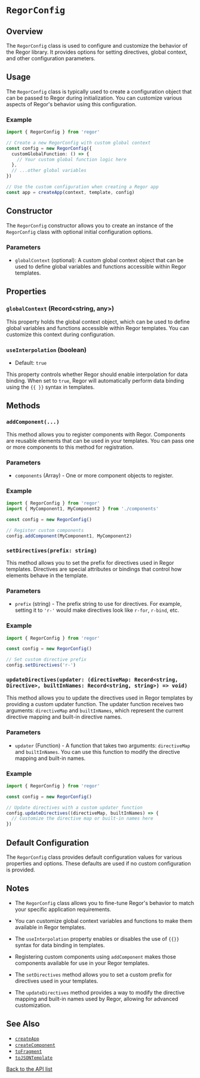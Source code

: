 # `RegorConfig`

## Overview

The `RegorConfig` class is used to configure and customize the behavior of the Regor library. It provides options for setting directives, global context, and other configuration parameters.

## Usage

The `RegorConfig` class is typically used to create a configuration object that can be passed to Regor during initialization. You can customize various aspects of Regor's behavior using this configuration.

### Example

```ts
import { RegorConfig } from 'regor'

// Create a new RegorConfig with custom global context
const config = new RegorConfig({
  customGlobalFunction: () => {
    // Your custom global function logic here
  },
  // ...other global variables
})

// Use the custom configuration when creating a Regor app
const app = createApp(context, template, config)
```

## Constructor

The `RegorConfig` constructor allows you to create an instance of the `RegorConfig` class with optional initial configuration options.

### Parameters

- `globalContext` (optional): A custom global context object that can be used to define global variables and functions accessible within Regor templates.

## Properties

### `globalContext` (Record<string, any>)

This property holds the global context object, which can be used to define global variables and functions accessible within Regor templates. You can customize this context during configuration.

### `useInterpolation` (boolean)

- Default: `true`

This property controls whether Regor should enable interpolation for data binding. When set to `true`, Regor will automatically perform data binding using the `{{ }}` syntax in templates.

## Methods

### `addComponent(...)`

This method allows you to register components with Regor. Components are reusable elements that can be used in your templates. You can pass one or more components to this method for registration.

### Parameters

- `components` (Array<Component>) - One or more component objects to register.

### Example

```javascript
import { RegorConfig } from 'regor'
import { MyComponent1, MyComponent2 } from './components'

const config = new RegorConfig()

// Register custom components
config.addComponent(MyComponent1, MyComponent2)
```

### `setDirectives(prefix: string)`

This method allows you to set the prefix for directives used in Regor templates. Directives are special attributes or bindings that control how elements behave in the template.

### Parameters

- `prefix` (string) - The prefix string to use for directives. For example, setting it to `'r-'` would make directives look like `r-for`, `r-bind`, etc.

### Example

```javascript
import { RegorConfig } from 'regor'

const config = new RegorConfig()

// Set custom directive prefix
config.setDirectives('r-')
```

### `updateDirectives(updater: (directiveMap: Record<string, Directive>, builtInNames: Record<string, string>) => void)`

This method allows you to update the directives used in Regor templates by providing a custom updater function. The updater function receives two arguments: `directiveMap` and `builtInNames`, which represent the current directive mapping and built-in directive names.

### Parameters

- `updater` (Function) - A function that takes two arguments: `directiveMap` and `builtInNames`. You can use this function to modify the directive mapping and built-in names.

### Example

```javascript
import { RegorConfig } from 'regor'

const config = new RegorConfig()

// Update directives with a custom updater function
config.updateDirectives((directiveMap, builtInNames) => {
  // Customize the directive map or built-in names here
})
```

## Default Configuration

The `RegorConfig` class provides default configuration values for various properties and options. These defaults are used if no custom configuration is provided.

## Notes

- The `RegorConfig` class allows you to fine-tune Regor's behavior to match your specific application requirements.

- You can customize global context variables and functions to make them available in Regor templates.

- The `useInterpolation` property enables or disables the use of `{{}}` syntax for data binding in templates.

- Registering custom components using `addComponent` makes those components available for use in your Regor templates.

- The `setDirectives` method allows you to set a custom prefix for directives used in your templates.

- The `updateDirectives` method provides a way to modify the directive mapping and built-in names used by Regor, allowing for advanced customization.

## See Also

- [`createApp`](createApp.md)
- [`createComponent`](createComponent.md)
- [`toFragment`](toFragment.md)
- [`toJSONTemplate`](toJSONTemplate.md)

[Back to the API list](regor-api.md)
